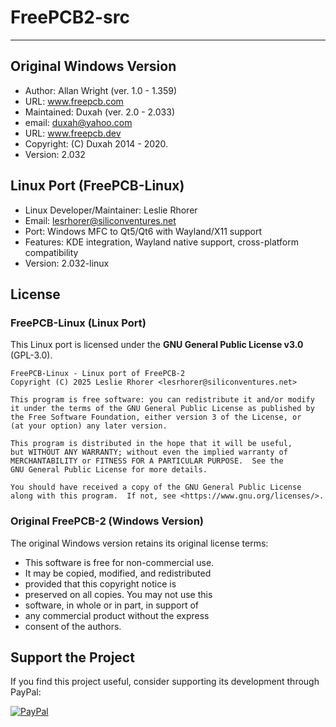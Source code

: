 # FreePCB2-src

---

## Original Windows Version
 * Author:    Allan Wright (ver. 1.0 - 1.359)
 * URL: www.freepcb.com
 * Maintained:    Duxah (ver. 2.0 - 2.033)
 * email: duxah@yahoo.com	
 * URL: www.freepcb.dev
 * Copyright: (C) Duxah 2014 - 2020.
 * Version: 2.032

## Linux Port (FreePCB-Linux)
 * Linux Developer/Maintainer: Leslie Rhorer
 * Email: lesrhorer@siliconventures.net
 * Port: Windows MFC to Qt5/Qt6 with Wayland/X11 support
 * Features: KDE integration, Wayland native support, cross-platform compatibility
 * Version: 2.032-linux

## License

### FreePCB-Linux (Linux Port)
This Linux port is licensed under the **GNU General Public License v3.0** (GPL-3.0).

```
FreePCB-Linux - Linux port of FreePCB-2
Copyright (C) 2025 Leslie Rhorer <lesrhorer@siliconventures.net>

This program is free software: you can redistribute it and/or modify
it under the terms of the GNU General Public License as published by
the Free Software Foundation, either version 3 of the License, or
(at your option) any later version.

This program is distributed in the hope that it will be useful,
but WITHOUT ANY WARRANTY; without even the implied warranty of
MERCHANTABILITY or FITNESS FOR A PARTICULAR PURPOSE.  See the
GNU General Public License for more details.

You should have received a copy of the GNU General Public License
along with this program.  If not, see <https://www.gnu.org/licenses/>.
```

### Original FreePCB-2 (Windows Version)
The original Windows version retains its original license terms:
 * This software is free for non-commercial use.
 * It may be copied, modified, and redistributed	  
 * provided that this copyright notice is 
 * preserved on all copies. You may not use this
 * software, in whole or in part, in support of
 * any commercial product without the express
 * consent of the authors.

   
## Support the Project
If you find this project useful, consider supporting its development through PayPal:


[![PayPal](https://www.paypalobjects.com/en_US/i/btn/btn_donate_LG.gif)](https://www.paypal.com/donate?business=lesrhorer@siliconventures.net)

